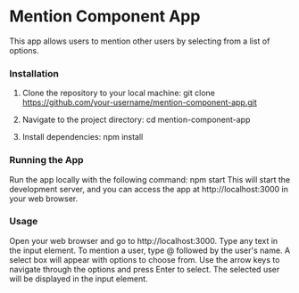 # Mention Component App

This app allows users to mention other users by selecting from a list of options.

### Installation

1. Clone the repository to your local machine:
   git clone https://github.com/your-username/mention-component-app.git
   
2. Navigate to the project directory:
   cd mention-component-app

3. Install dependencies:
   npm install

### Running the App

Run the app locally with the following command:
npm start
This will start the development server, and you can access the app at http://localhost:3000 in your web browser.

### Usage

Open your web browser and go to http://localhost:3000.
Type any text in the input element.
To mention a user, type @ followed by the user's name. A select box will appear with options to choose from.
Use the arrow keys to navigate through the options and press Enter to select.
The selected user will be displayed in the input element.

